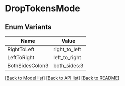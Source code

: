 # DropTokensMode

## Enum Variants

| Name | Value |
|---- | -----|
| RightToLeft | right_to_left |
| LeftToRight | left_to_right |
| BothSidesColon3 | both_sides:3 |


[[Back to Model list]](../README.md#documentation-for-models) [[Back to API list]](../README.md#documentation-for-api-endpoints) [[Back to README]](../README.md)


